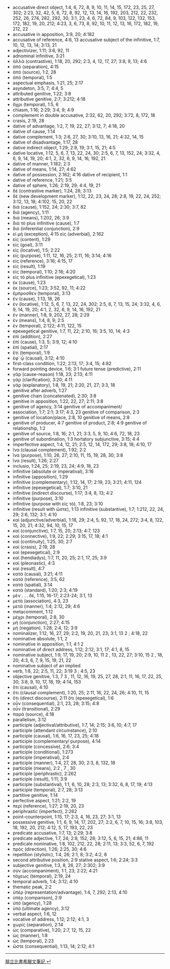 - accusative direct object, 1:4, 6, 72, 8, 9, 10, 11, 14, 15, 172, 23, 25, 27, 302; 2:23, 32, 42, 5, 6, 72, 8, 92, 12, 13, 14, 16, 192, 203, 212, 22, 232, 252, 26, 274, 282, 292, 30; 3:1, 23, 4, 6, 72, 84, 9, 103, 122, 132, 153, 172, 182, 19, 20, 212; 4:23, 3, 6, 73, 8, 92, 10, 11, 12, 13, 16, 172, 182, 19, 212, 22
- accusative in apposition, 3:9, 20; 4:182
- accusative of reference, 4:6, 13 accusative subject of the infinitive, 1:7, 10, 12, 13, 14; 3:13, 21
- adjectivizer, 1:11; 3:6, 92, 11
- adnominal infinitive, 3:21
- ἀλλὰ (contrastive), 1:18, 20, 292; 2:3, 4, 12, 17, 27; 3:8, 9, 13; 4:6
- ἀπό (separation), 4:15
- ἀπό (source), 1:2, 28
- ἀπό (temporal), 1:5
- aspectual emphasis, 1:21, 25; 2:17
- asyndeton, 3:5, 7; 4:4, 5
- attributed genitive, 1:22; 3:8
- attributive genitive, 2:7; 3:212; 4:18
- ἄχρι (temporal), 1:5, 6 
- chiasm, 1:16; 2:29; 3:4, 9; 4:9
- complement in double accusative, 2:32, 62, 20, 292; 3:72, 8, 172, 18 
- crasis, 2:19, 28 
- dative of advantage, 1:2, 7, 19, 22, 27; 3:12, 7; 4:18, 20
- dative of cause, 1:14
- dative complement, 1:3; 2:6, 27, 30; 3:10, 13, 16, 21; 4:32, 14, 15
- dative of disadvantage, 1:17, 28
- dative indirect object, 1:29; 2:9, 19; 3:1, 15, 21; 4:5
- dative locative, 1:12, 5, 6, 7, 13, 22, 24, 30; 2:5, 6, 7, 13, 152, 24; 3:32, 4, 6, 9, 14, 19, 20; 4:1, 2, 32, 6, 9, 14, 16, 192, 21
- dative of manner, 1:182; 2:3
- dative of means, 1:14, 27; 4:62
- dative of possession, 2:162; 4:16 dative of recipient, 1:1
- dative of reference, 1:21; 3:5
- dative of sphere, 1:26; 2:19, 29; 4:4, 19, 21
- δέ (contrastive marker), 1:24, 28; 3:13
- δέ (new development marker), 1:12, 22, 23, 24, 28; 2:8, 19, 22, 24, 252; 3:12, 13, 18; 4:102, 15, 20, 22
- διά (cause), 1:152, 24; 2:30; 3:7, 82
- διά (agency), 1:11
- διά (means), 1:202, 26; 3:9
- διὰ τὸ plus infinitive (cause), 1:7 
- διό (inferential conjunction), 2:9 
- εἰ μή (exception), 4:15 εἰς (adverbial), 2:162
- εἰς (content), 1:29
- εἰς (goal), 3:11
- εἰς (locative), 1:5; 2:22
- εἰς (purpose), 1:11, 12, 16, 25; 2:11, 16; 3:14; 4:16
- εἰς (reference), 3:16; 4:15, 17
- εἰς (result), 1:19
- εἰς (temporal), 1:10; 2:16; 4:20
- εἰς τὸ plus infinitive (epexegetical), 1:23
- ἐκ (cause), 1:23
- ἐκ (source), 1:23; 3:52, 92, 11; 4:22
- ἔμπροσθεν (temporal), 3:13
- ἐν (cause), 1:13, 18, 26
- ἐν (locative), 1:12, 5, 6, 7, 13, 22, 24, 302; 2:5, 6, 7, 13, 15, 24; 3:32, 4, 6, 9, 14, 19, 20; 4:1, 2, 32, 6, 9, 14, 16, 192, 21
- ἐν (manner), 1:8, 9, 202, 27, 28; 2:29
- ἐν (means), 1:4, 8, 9; 2:5
- ἐν (temporal), 2:122; 4:11, 122, 15
- epexegetical genitive, 1:7, 11, 22; 2:10, 16; 3:5, 10, 14; 4:3
- ἐπί (addition), 2:27
- ἐπί (cause), 1:3, 5; 3:9, 12; 4:10
- ἐπί (spatial), 2:17
- ἔτι (temporal), 1:9
- ἐφ᾽ ᾧ (causal), 3:12; 4:10 
- first-class condition, 1:22; 2:13, 17; 3:4, 15; 4:82
- forward pointing device, 1:6; 3:1 future tense (predictive), 2:11 
- γάρ (cause-reason) 1:18, 23; 2:13; 4:11
- γάρ (clarification), 3:20; 4:11
- γάρ (explanatory), 1:8, 19, 21; 2:20, 21, 27; 3:3, 18
- genitive after adverb, 1:27 
- genitive chain (concatenated), 2:30; 3:8
- genitive in apposition, 1:22, 22, 27; 2:11; 3:8
- genitive of agency, 3:14 genitive of accompaniment/
-    association, 1:7; 2:1; 3:17; 4:3, 23 genitive of comparison, 2:3
- genitive of location/place, 2:8, 10 genitive of means, 2:8
- genitive of producer, 4:7 genitive of product, 2:8; 4:9 genitive of relationship, 1:2
- genitive of source, 1:8, 16; 2:1, 21; 3:3, 5, 9, 10; 4:6, 72, 18, 23
- genitive of subordination, 1:3 hortatory subjunctive, 3:15; 4:4
- imperfective aspect, 1:4, 12, 21; 2:5, 12, 14, 172, 29; 3:8, 18; 4:10, 17
- ἵνα (clausal complement), 1:92; 2:2
- ἵνα (purpose), 1:10, 26, 27; 2:10, 11, 15, 19, 28, 30; 3:8
- ἵνα (result), 1:26; 2:27
- inclusio, 1:24, 25; 2:19, 23, 24; 4:9, 18, 23
- infinitive (absolute or imperatival), 3:16
- infinitive (apposition), 1:29
- infinitive  (complementary), 1:12, 14, 17; 2:19, 23; 3:21; 4:11, 124
- infinitive (epexegetical), 1:7; 3:10, 21
- infinitive (indirect discourse), 1:17; 3:4, 8, 13; 4:2
- infinitive (purpose), 3:10
- infinitive (purpose with εἰς τό), 1:8, 23; 3:10
- infinitive (result with ὥστε), 1:13 infinitive (substantive), 1:7; 1:212, 22, 24, 29; 2:6, 132; 3:1; 4:10 
- καί (adjunctive/adverbial), 1:18, 29; 2:4, 5, 92, 17, 18, 24, 272; 3:4, 8, 122, 15, 20, 21; 4:32, 94, 10, 15, 17
- καί (conjunctive), 1:7, 15, 20; 2:13; 4:7, 123
- καί (connective), 1:9, 22; 2:29; 3:15, 17, 18; 4:1
- καί (continuity), 1:25, 30; 2:7
- καί (crasis), 2:19, 28
- καί (epexegetical), 2:9
- καί (hendiadys), 1:7, 11, 20, 25; 2:1, 17, 25; 3:9
- καί (pleonastic), 4:3
- καί (result), 4:7
- κατά (causal), 3:21; 4:11
- κατά (reference), 3:5, 62
- κατά (spatial), 3:14
- κατά (standard), 1:20; 2:3; 4:19 
- μὲν . . . δὲ, 1:15, 16-17; 2:23-24; 3:1, 13
- μετά (association), 4:3, 23
- μετά (manner), 1:4; 2:12, 29; 4:6
- metacomment, 1:12
- μέχρι (temporal), 2:8, 30
- μή (conjunction), 2:27; 4:15 
- μή (negation), 1:28; 2:4, 12; 3:9
- nominalizer, 1:12, 16, 27, 29; 2:2,  19, 20, 21, 23; 3:1, 13 2 ; 4:18, 22
- nominative absolute, 1:1, 2
- nominative in apposition, 1:1, 4:1 2
- nominative of direct address, 1:12;  2:12; 3:1, 17; 4:1, 8, 15
- nominative subject, 1:9, 17, 19, 20;  2:9, 10, 11 2 , 13, 22, 27; 3:10, 15 2 ,  18, 20; 4:3, 6, 7, 9, 15, 19, 21, 22
- nominative subject of an implied 
- verb, 1:8, 22; 2:5, 11, 22; 3:19 3 ;  4:5, 23
- objective genitive, 1:3, 7 3 , 11, 12,  16, 19, 25, 27, 28, 2:1, 11, 16, 17,  22, 25, 30; 3:8, 9, 10, 17, 18, 19; 4:14, 153
- ὅτι (causal), 4:10
- ὅτι (clausal complement), 1:20, 25; 2:11, 16, 22, 24, 26; 4:10, 11, 15
- ὅτι (direct discourse), 2:11 ὅτι (epexegetical), 1:6
- οὖν (consequential), 2:1, 23, 28; 3:15; 4:8
- οὖν (transitional), 2:29
- παρά (source), 4:18 
- parallelism, 3:12
- participle (adjectival/attributive), 1:7, 14; 2:15; 3:6, 10; 4:7, 17
- participle (attendant circumstance), 2:10
- participle (causal), 1:6, 16, 17, 23, 25; 4:18
- participle (complementary/ purpose), 4:14
- participle (concessive), 2:6; 3:4
- participle (conditional), 1:273
- participle (imperatival), 2:4
- participle (manner), 1:4, 27, 28, 30; 2:3, 8, 132, 18
- participle (means), 2:2 , 7 , 30
- participle (periphrastic), 2:262
- participle (result), 1:11; 3:9
- participle (substantival), 1:1, 6, 10, 28; 2:3, 13; 3:32, 6, 8, 17, 19; 4:13
- participle (temporal), 2:7, 28; 3:13
- partitive genitive, 1:14
- perfective aspect, 1:21; 2:2, 19
- περί (reference), 1:27; 2:19, 20, 23
- periphrastic (imperfect), 2:262
- point-counterpoint, 1:15, 17; 2:3, 4, 16, 23, 27; 3:1, 13
- possessive genitive, 1:1, 6, 9, 14, 17, 202, 27; 2:2, 6, 7, 10, 15, 16; 3:8, 103, 18, 192, 20, 212; 4:12, 5, 17, 193, 22, 23
- predicate accusative, 1:7, 13; 2:29; 3:8
- predicate adjective, 1:7, 24; 2:8, 152, 28; 3:12, 5, 6, 15, 21; 4:86, 11
- predicate nominative, 1:8, 102, 212, 22, 28; 2:11, 13; 3:3, 52, 6, 7, 192
- πρός (direction), 1:26; 2:25, 30; 4:6 
- repetition (stylistic), 1:4, 26; 2:1, 8; 3:2; 4:2, 8 
- second attributive position, 2:9 stative aspect, 1:6; 2:24; 3:3
- subjective genitive, 1:3, 8, 26, 27; 2:302; 3:9
- σύν (accompaniment), 1:1, 23; 2:22; 4:21
- τάχεως (temporal), 2:19, 24 
- temporal adverb, 1:4; 3:12; 4:10
- thematic peak, 2:2 
- ὑπέρ (representation/advantage), 1:4, 7, 292; 2:13, 4:10
- ὑπέρ (comparison), 2:9
- ὑπό (agency), 1:28
- ὑπό (ultimate agency), 3:12 
- verbal aspect, 1:6, 12
- vocative of address, 1:12; 2:12; 4:1, 3 
- χωρίς (separation), 2:14 
- ὡς (comparative), 1:20; 2:7, 12, 15, 22
- ὡς (manner), 1:8
- ὡς (temporal), 2:23
- ὥστε (consequential), 1:13, 14; 2:12; 4:1



---
[腓立比書希臘文筆記  ↵](Philippians-Notes.md)